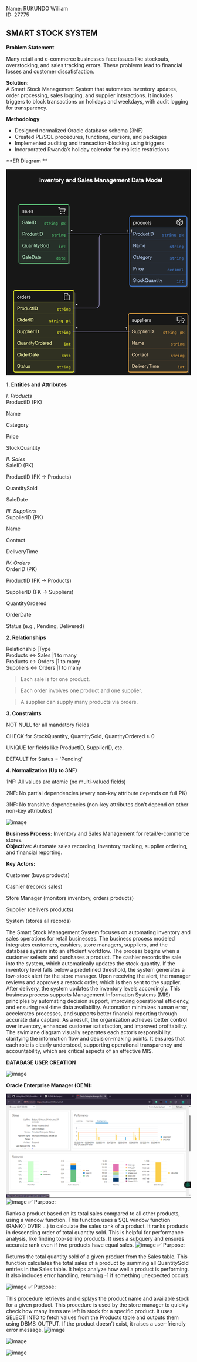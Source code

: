 Name: RUKUNDO William   
ID: 27775   

SMART STOCK SYSTEM
--

**Problem Statement**  

Many retail and e-commerce businesses face issues like stockouts, overstocking, and sales tracking errors. These problems lead to financial losses and customer dissatisfaction.  

**Solution**:  
A Smart Stock Management System that automates inventory updates, order processing, sales logging, and supplier interactions. It includes triggers to block transactions on  holidays and weekdays, with audit logging for transparency.



**Methodology**  

- Designed normalized Oracle database schema (3NF)
- Created PL/SQL procedures, functions, cursors, and packages
- Implemented auditing and transaction-blocking using triggers
- Incorporated Rwanda’s holiday calendar for realistic restrictions


**ER Diagram  **


![image alt](https://github.com/Daveeeid/Mon_27436_SmartStockMS/blob/main/ER%20Diagram%20phase%20III.png?raw=true)  

**1. Entities and Attributes**

_I. Products_  
ProductID (PK)

Name

Category

Price

StockQuantity

_II. Sales_  
SaleID (PK)

ProductID (FK → Products)

QuantitySold

SaleDate

_III. Suppliers_  
SupplierID (PK)

Name

Contact

DeliveryTime

_IV. Orders_    
OrderID (PK)

ProductID (FK → Products)

SupplierID (FK → Suppliers)

QuantityOrdered

OrderDate

Status (e.g., Pending, Delivered)

**2. Relationships**  

Relationship	       |Type  
Products ↔ Sales	   |1 to many  
Products ↔ Orders	   |1 to many  
Suppliers ↔ Orders	 |1 to many  

>Each sale is for one product.  

>Each order involves one product and one supplier.

>A supplier can supply many products via orders.

**3. Constraints**

NOT NULL for all mandatory fields

CHECK for StockQuantity, QuantitySold, QuantityOrdered ≥ 0

UNIQUE for fields like ProductID, SupplierID, etc.

DEFAULT for Status = 'Pending'

**4. Normalization (Up to 3NF)**

1NF: All values are atomic (no multi-valued fields) 

2NF: No partial dependencies (every non-key attribute depends on full PK) 

3NF: No transitive dependencies (non-key attributes don’t depend on other non-key attributes) 


![image](https://github.com/user-attachments/assets/cc2fa97d-8f5f-4cfe-ad7b-95c8a6f51065)

**Business Process:** Inventory and Sales Management for retail/e-commerce stores.  
**Objective:** Automate sales recording, inventory tracking, supplier ordering, and financial reporting.  

**Key Actors:**  

Customer (buys products)

Cashier (records sales)

Store Manager (monitors inventory, orders products)

Supplier (delivers products)

System (stores all records)  

The Smart Stock Management System focuses on automating inventory and sales operations for retail businesses. The business process modeled integrates customers, cashiers, store managers, suppliers, and the database system into an efficient workflow.
The process begins when a customer selects and purchases a product. The cashier records the sale into the system, which automatically updates the stock quantity. If the inventory level falls below a predefined threshold, the system generates a low-stock alert for the store manager. Upon receiving the alert, the manager reviews and approves a restock order, which is then sent to the supplier. After delivery, the system updates the inventory levels accordingly.
This business process supports Management Information Systems (MIS) principles by automating decision support, improving operational efficiency, and ensuring real-time data availability. Automation minimizes human error, accelerates processes, and supports better financial reporting through accurate data capture. As a result, the organization achieves better control over inventory, enhanced customer satisfaction, and improved profitability.
The swimlane diagram visually separates each actor’s responsibility, clarifying the information flow and decision-making points. It ensures that each role is clearly understood, supporting operational transparency and accountability, which are critical aspects of an effective MIS.

**DATABASE USER CREATION**  
  
![image](https://github.com/Daveeeid/wed_27775_SmartStock_DB/blob/main/database.png?raw=true)  

**Oracle Enterprise Manager (OEM):** 

  ![image](https://github.com/Daveeeid/Mon_27436_SmartStockMS/blob/main/OEM.png?raw=true)
  ![image](https://github.com/Daveeeid/Mon_27436_SmartStockMS/blob/main/window%20function.png?raw=true)
  ✅ Purpose:  
    
Ranks a product based on its total sales compared to all other products, using a window function.
This function uses a SQL window function (RANK() OVER ...) to calculate the sales rank of a product. It ranks products in descending order of total quantity sold. This is helpful for performance analysis, like finding top-selling products. It uses a subquery and ensures accurate rank even if two products have equal sales.
 ![image](https://github.com/Daveeeid/wed_27775_SmartStock_DB/blob/main/function.png?raw=true)
 ✅ Purpose:  
   
Returns the total quantity sold of a given product from the Sales table.
This function calculates the total sales of a product by summing all QuantitySold entries in the Sales table. It helps analyze how well a product is performing. It also includes error handling, returning -1 if something unexpected occurs.  


![image](https://github.com/Daveeeid/wed_27775_SmartStock_DB/blob/main/procedure.png?raw=true)
✅ Purpose:  

This procedure retrieves and displays the product name and available stock for a given product.
This procedure is used by the store manager to quickly check how many items are left in stock for a specific product. It uses SELECT INTO to fetch values from the Products table and outputs them using DBMS_OUTPUT. If the product doesn’t exist, it raises a user-friendly error message.
 ![image](https://github.com/Daveeeid/wed_27775_SmartStock_DB/blob/main/package.png?raw=true)

![image](https://github.com/Daveeeid/wed_27775_SmartStock_DB/blob/main/holiday_table.png?raw=true)

![image](https://github.com/Daveeeid/wed_27775_SmartStock_DB/blob/main/trigger.png?raw=true)








